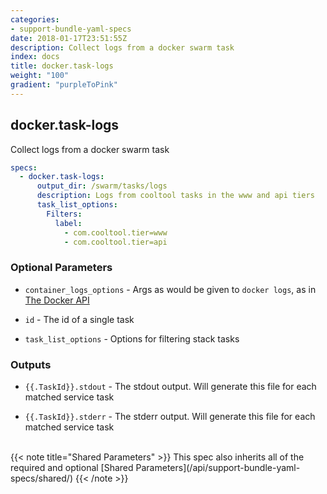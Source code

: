 ```yaml
---
categories:
- support-bundle-yaml-specs
date: 2018-01-17T23:51:55Z
description: Collect logs from a docker swarm task
index: docs
title: docker.task-logs
weight: "100"
gradient: "purpleToPink"
---
```


## docker.task-logs

Collect logs from a docker swarm task


```yaml
specs:
  - docker.task-logs:
      output_dir: /swarm/tasks/logs
      description: Logs from cooltool tasks in the www and api tiers
      task_list_options:
        Filters:
          label:
            - com.cooltool.tier=www
            - com.cooltool.tier=api
```


### Optional Parameters


- `container_logs_options` - Args as would be given to `docker logs`, as in [The Docker API](https://github.com/moby/moby/blob/master/api/types/client.go#L73)


- `id` - The id of a single task


- `task_list_options` - Options for filtering stack tasks



### Outputs

    
- `{{.TaskId}}.stdout` - The stdout output. Will generate this file for each matched service task

- `{{.TaskId}}.stderr` - The stderr output. Will generate this file for each matched service task


<br>
{{< note title="Shared Parameters" >}}
This spec also inherits all of the required and optional [Shared Parameters](/api/support-bundle-yaml-specs/shared/)
{{< /note >}}

    